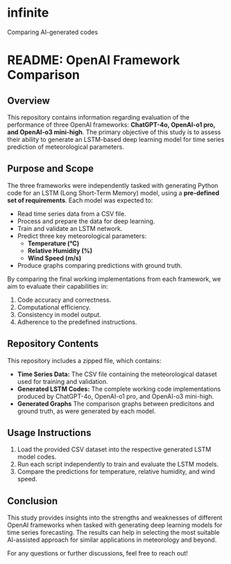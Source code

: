 # infinite
Comparing AI-generated codes

# README: OpenAI Framework Comparison

## Overview
This repository contains information regarding evaluation of the performance of three OpenAI frameworks: **ChatGPT-4o, OpenAI-o1 pro, and OpenAI-o3 mini-high**. The primary objective of this study is to assess their ability to generate an LSTM-based deep learning model for time series prediction of meteorological parameters.

## Purpose and Scope
The three frameworks were independently tasked with generating Python code for an LSTM (Long Short-Term Memory) model, using a **pre-defined set of requirements**. Each model was expected to:
- Read time series data from a CSV file.
- Process and prepare the data for deep learning.
- Train and validate an LSTM network.
- Predict three key meteorological parameters:
  - **Temperature (°C)**
  - **Relative Humidity (%)**
  - **Wind Speed (m/s)**
- Produce graphs comparing predictions with ground truth.

By comparing the final working implementations from each framework, we aim to evaluate their capabilities in:
1. Code accuracy and correctness.
2. Computational efficiency.
3. Consistency in model output.
4. Adherence to the predefined instructions.

## Repository Contents
This repository includes a zipped file, which contains:
- **Time Series Data:** The CSV file containing the meteorological dataset used for training and validation.
- **Generated LSTM Codes:** The complete working code implementations produced by ChatGPT-4o, OpenAI-o1 pro, and OpenAI-o3 mini-high.
- **Generated Graphs** The comparison graphs between predicitons and ground truth, as were generated by each model.

## Usage Instructions
1. Load the provided CSV dataset into the respective generated LSTM model codes.
2. Run each script independently to train and evaluate the LSTM models.
3. Compare the predictions for temperature, relative humidity, and wind speed.

## Conclusion
This study provides insights into the strengths and weaknesses of different OpenAI frameworks when tasked with generating deep learning models for time series forecasting. The results can help in selecting the most suitable AI-assisted approach for similar applications in meteorology and beyond.

For any questions or further discussions, feel free to reach out!

